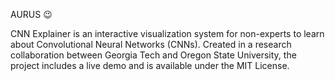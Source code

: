 AURUS 😉                   

CNN Explainer is an interactive visualization system for non-experts to learn about Convolutional Neural Networks (CNNs). Created in a research collaboration between Georgia Tech and Oregon State University, the project includes a live demo and is available under the MIT License.
